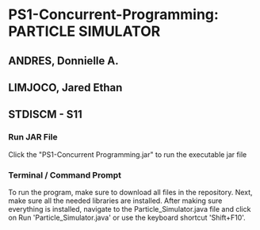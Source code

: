 # PS1-Concurrent-Programming: PARTICLE SIMULATOR
## ANDRES, Donnielle A.
## LIMJOCO, Jared Ethan
## STDISCM - S11

### Run JAR File
Click the "PS1-Concurrent Programming.jar" to run the executable jar file

### Terminal / Command Prompt
To run the program, make sure to download all files in the repository. Next, make sure all the needed libraries are installed. After making sure everything is installed, navigate to the Particle_Simulator.java file and click on Run 'Particle_Simulator.java' or use the keyboard shortcut 'Shift+F10'.


 

